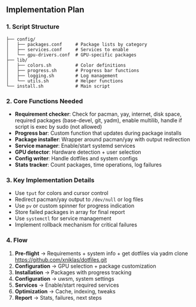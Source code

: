 ## Implementation Plan

### 1. Script Structure

```
├── config/
│   ├── packages.conf     # Package lists by category
│   ├── services.conf     # Services to enable
│   └── gpu-drivers.conf  # GPU-specific packages
├── lib/
│   ├── colors.sh         # Color definitions
│   ├── progress.sh       # Progress bar functions
│   ├── logging.sh        # Log management
│   └── utils.sh          # Helper functions
└── install.sh            # Main script
```

### 2. Core Functions Needed

- **Requirement checker**: Check for pacman, yay, internet, disk space, required packages (base-devel, git, yadm), enable multilib, handle if script is exec by sudo (not allowed)
- **Progress bar**: Custom function that updates during package installs
- **Package installer**: Wrapper around pacman/yay with output redirection
- **Service manager**: Enable/start systemd services
- **GPU detector**: Hardware detection + user selection
- **Config writer**: Handle dotfiles and system configs
- **Stats tracker**: Count packages, time operations, log failures

### 3. Key Implementation Details

- Use `tput` for colors and cursor control
- Redirect pacman/yay output to `/dev/null` or log files
- Use `pv` or custom spinner for progress indication
- Store failed packages in array for final report
- Use `systemctl` for service management
- Implement rollback mechanism for critical failures

### 4. Flow

1. **Pre-flight** → Requirements + system info + get dotfiles via yadm clone <https://github.com/xniklas/dotfiles.git>
2. **Configuration** → GPU selection + package customization  
3. **Installation** → Packages with progress tracking
4. **Configuration** → uwsm, system settings
5. **Services** → Enable/start required services
6. **Optimization** → Cache, indexing, tweaks
7. **Report** → Stats, failures, next steps
